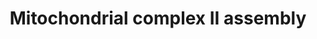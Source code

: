---
annotations:
- id: PW:0001059
  parent: classic metabolic pathway
  type: Pathway Ontology
  value: oxidative phosphorylation pathway
- id: PW:0000034
  parent: classic metabolic pathway
  type: Pathway Ontology
  value: electron transport chain pathway
authors:
- Annabaya
- Egonw
- Eweitz
description: 'Complex II or succinate dehydrogenase (quinone) is shared between the
  TCA cycle and the ETC. It has no proton pumping activity. It is composed of four  subunits
  encoded by nDNA. Two subunits are hydrophillic, SDHA and SDHB, and two subunits
  are hydrophobic: SDHC and SDHD. Complex II assembly occurs through the independent
  maturation of these subunits mediated by subunit-specific chaperones.'
last-edited: 2021-05-22
ndex: ed98ee95-8b71-11eb-9e72-0ac135e8bacf
organisms:
- Homo sapiens
redirect_from:
- /index.php/Pathway:WP4920
- /instance/WP4920
- /instance/WP4920_r117791
revision: r117791
schema-jsonld:
- '@context': https://schema.org/
  '@id': https://wikipathways.github.io/pathways/WP4920.html
  '@type': Dataset
  creator:
    '@type': Organization
    name: WikiPathways
  description: 'Complex II or succinate dehydrogenase (quinone) is shared between
    the TCA cycle and the ETC. It has no proton pumping activity. It is composed of
    four  subunits encoded by nDNA. Two subunits are hydrophillic, SDHA and SDHB,
    and two subunits are hydrophobic: SDHC and SDHD. Complex II assembly occurs through
    the independent maturation of these subunits mediated by subunit-specific chaperones.'
  keywords:
  - FAD
  - SDHA
  - SDHAF1
  - SDHAF2
  - SDHAF3
  - SDHAF4
  - SDHB
  - SDHC
  - SDHD
  license: CC0
  name: Mitochondrial complex II assembly
seo: CreativeWork
title: Mitochondrial complex II assembly
wpid: WP4920
---